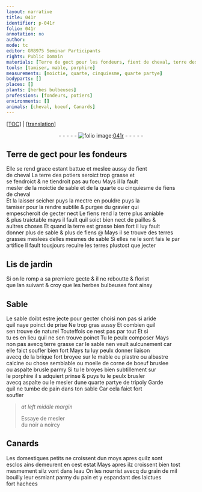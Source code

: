 ```yaml
---
layout: narrative
title: 041r
identifier: p-041r
folio: 041r
annotation: no
author:
mode: tc
editor: GR8975 Seminar Participants
rights: Public Domain
materials: [Terre de gect pour les fondeurs, fient de cheval, terre des potiers, fiens de cheval, fiens, terre, pailles, terres grasses, terres, naturel, terre grasse, brique fort broyee, mable, plastre, albastre calcine, moelle de corne de boeuf bruslee, aspalte brusle, porphire, aspalte, tripoly, pain, noir a noircy, grain de mil, laictues]
tools: [tamiser, mable, porphire]
measurements: [moictie, quarte, cinquiesme, quarte partye]
bodyparts: []
places: []
plants: [herbes bulbeuses]
professions: [fondeurs, potiers]
environments: []
animals: [cheval, boeuf, Canards]
---
```


 <p><a href="{{ site.baseurl }}/diplomatic/">[TOC]</a> | <a href="{{ site.baseurl }}/texts/p-041r_tl/" target="_blank">[translation]</a></p><div class="folio" align="center">- - - - - <a href="http://gallica.bnf.fr/ark:/12148/btv1b10500001g/f87.image" target="_blank"><img src="https://cu-mkp.github.io/2017-workshop-edition/assets/photo-icon.png" alt="folio image: " style="display:inline-block; margin-bottom:-3px;"/>041r</a> - - - - - </div>  
  

## <span class="m">Terre de gect pour les <span class="pro">fondeurs</span></span>

 
Elle se rend grace estant battue et meslee aussy de <span class="m">fient<br/> de <span class="al">cheval</span></span> La <span class="m">terre des <span class="pro">potiers</span></span> seroict trop grasse et<br/> se fendroict & ne tiendroit pas au foeu Mays il la fault<br/> mesler de la <span class="ms">moictie</span> de sable et de la <span class="ms">quarte</span> ou <span class="ms">cinquiesme</span> de <span class="m">fiens<br/> <span class="add">de <span class="al">cheval</span></span></span><br/> Et la laisser seicher puys la mectre en pouldre puys la<br/> <span class="tl">tamiser</span> pour la rendre subtile & purgee du gravier qui<br/> empescheroit de gecter nect Le <span class="m">fiens</span> rend la <span class="m">terre</span> plus amiable<br/> & plus traictable mays il fault quil soict bien nect de <span class="m">pailles</span> &<br/> aultres choses Et quand la <span class="m">terre</span> est grasse bien fort il luy fault<br/> donner plus de sable & plus de <span class="m">fiens</span> @ Mays il se trouve des <span class="m">terres<br/> grasses</span> meslees delles mesmes de sable Si elles ne le sont fais le par<br/> artifice Il fault tousjours recuire les <span class="m">terres</span> plustost que jecter 
 
 
  

## Lis de jardin

 
Si on le romp a sa premiere gecte & il ne reboutte & florist<br/> que l<span class="tmp">an suivant</span> & croy que les <span class="pa">herbes bulbeuses</span> font ainsy

 
  

## Sable

 
Le sable doibt estre <span class="del">jecte</span> pour gecter choisi non pas si aride<br/> quil naye poinct de prise Ne trop gras aussy Et combien quil<br/> sen trouve de <span class="m">naturel</span> Touteffois ce nest pas par tout Et si<br/> tu es en lieu quil ne sen trouve poinct Tu le peulx composer Mays<br/> non pas avecq <span class="m">terre grasse</span> car le sable nen veult aulcunem<span class="exp">ent</span> car<br/> elle faict soufler bien fort Mays tu luy peulx donner liaison<br/> avecq de la <span class="m">brique fort broyee</span> sur le <span class="tl"><span class="m">mable</span></span> ou <span class="m">plastre</span> ou <span class="m">albastre<br/> calcine</span> ou chose semblable ou <span class="m">moelle de corne de <span class="al">boeuf</span> bruslee</span><br/> ou <span class="m">aspalte brusle</span> parmy Si tu le broyes bien subtillem<span class="exp">ent</span> sur<br/> le <span class="tl"><span class="m">porphire</span></span> il <span class="del">s</span> adquiert prinse & puys tu le peulx brusler<br/> avecq <span class="m">aspalte</span> ou le mesler dune <span class="ms">quarte partye</span> de <span class="m">tripoly</span> Garde<br/> quil ne tumbe de <span class="m">pain</span> dans ton sable Car cela faict fort<br/> soufler
 
> *at left middle margin*
> 
> 
>   Essaye de mesler<br/> du <span class="m">noir a noircy</span>

 
  

## <span class="al">Canards</span>

 
Les domestiques petits ne croissent dun moys apres quilz sont<br/> esclos ains demeurent en cest estat Mays apres ilz croissent bien tost<br/> mesmem<span class="exp">ent</span> silz vont dans leau On les nourrist avecq du <span class="m">grain de mil</span><br/> bouilly leur esmiant parmy du <span class="m">pain</span> et y espandant des <span class="m">laictues</span><br/> fort hachees

 